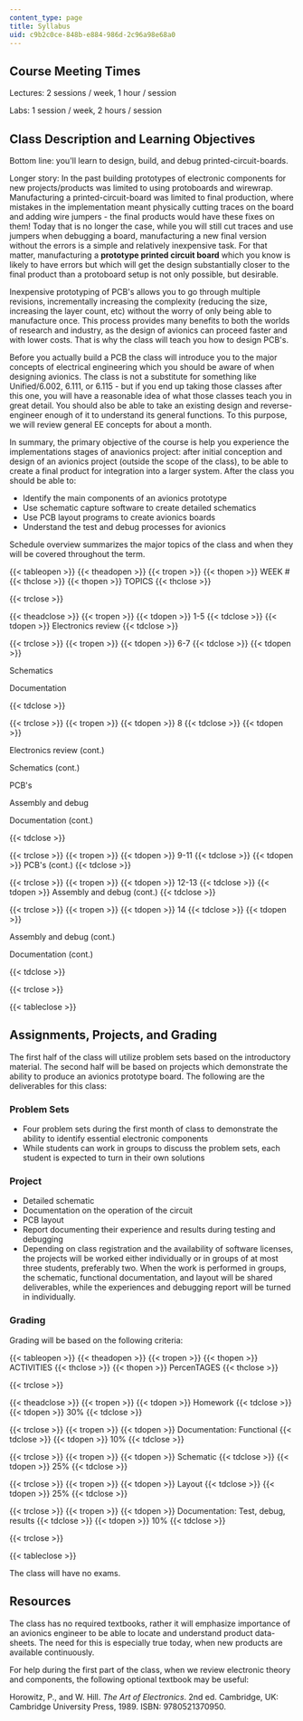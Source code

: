 ```yaml
---
content_type: page
title: Syllabus
uid: c9b2c0ce-848b-e884-986d-2c96a98e68a0
---
```


Course Meeting Times
--------------------

Lectures: 2 sessions / week, 1 hour / session

Labs: 1 session / week, 2 hours / session

Class Description and Learning Objectives
-----------------------------------------

Bottom line: you'll learn to design, build, and debug printed-circuit-boards.

Longer story: In the past building prototypes of electronic components for new projects/products was limited to using protoboards and wirewrap. Manufacturing a printed-circuit-board was limited to final production, where mistakes in the implementation meant physically cutting traces on the board and adding wire jumpers - the final products would have these fixes on them! Today that is no longer the case, while you will still cut traces and use jumpers when debugging a board, manufacturing a new final version without the errors is a simple and relatively inexpensive task. For that matter, manufacturing a **prototype printed circuit board** which you know is likely to have errors but which will get the design substantially closer to the final product than a protoboard setup is not only possible, but desirable.

Inexpensive prototyping of PCB's allows you to go through multiple revisions, incrementally increasing the complexity (reducing the size, increasing the layer count, etc) without the worry of only being able to manufacture once. This process provides many benefits to both the worlds of research and industry, as the design of avionics can proceed faster and with lower costs. That is why the class will teach you how to design PCB's.

Before you actually build a PCB the class will introduce you to the major concepts of electrical engineering which you should be aware of when designing avionics. The class is not a substitute for something like Unified/6.002, 6.111, or 6.115 - but if you end up taking those classes after this one, you will have a reasonable idea of what those classes teach you in great detail. You should also be able to take an existing design and reverse-engineer enough of it to understand its general functions. To this purpose, we will review general EE concepts for about a month.

In summary, the primary objective of the course is help you experience the implementations stages of anavionics project: after initial conception and design of an avionics project (outside the scope of the class), to be able to create a final product for integration into a larger system. After the class you should be able to:

*   Identify the main components of an avionics prototype
*   Use schematic capture software to create detailed schematics
*   Use PCB layout programs to create avionics boards
*   Understand the test and debug processes for avionics

Schedule overview summarizes the major topics of the class and when they will be covered throughout the term.

{{< tableopen >}}
{{< theadopen >}}
{{< tropen >}}
{{< thopen >}}
WEEK #
{{< thclose >}}
{{< thopen >}}
TOPICS
{{< thclose >}}

{{< trclose >}}

{{< theadclose >}}
{{< tropen >}}
{{< tdopen >}}
1-5
{{< tdclose >}}
{{< tdopen >}}
Electronics review
{{< tdclose >}}

{{< trclose >}}
{{< tropen >}}
{{< tdopen >}}
6-7
{{< tdclose >}}
{{< tdopen >}}


Schematics

Documentation


{{< tdclose >}}

{{< trclose >}}
{{< tropen >}}
{{< tdopen >}}
8
{{< tdclose >}}
{{< tdopen >}}


Electronics review (cont.)

Schematics (cont.)

PCB's

Assembly and debug

Documentation (cont.)


{{< tdclose >}}

{{< trclose >}}
{{< tropen >}}
{{< tdopen >}}
9-11
{{< tdclose >}}
{{< tdopen >}}
PCB's (cont.)
{{< tdclose >}}

{{< trclose >}}
{{< tropen >}}
{{< tdopen >}}
12-13
{{< tdclose >}}
{{< tdopen >}}
Assembly and debug (cont.)
{{< tdclose >}}

{{< trclose >}}
{{< tropen >}}
{{< tdopen >}}
14
{{< tdclose >}}
{{< tdopen >}}


Assembly and debug (cont.)

Documentation (cont.)


{{< tdclose >}}

{{< trclose >}}

{{< tableclose >}}

Assignments, Projects, and Grading
----------------------------------

The first half of the class will utilize problem sets based on the introductory material. The second half will be based on projects which demonstrate the ability to produce an avionics prototype board. The following are the deliverables for this class:

### Problem Sets

*   Four problem sets during the first month of class to demonstrate the ability to identify essential electronic components
*   While students can work in groups to discuss the problem sets, each student is expected to turn in their own solutions

### Project

*   Detailed schematic
*   Documentation on the operation of the circuit
*   PCB layout
*   Report documenting their experience and results during testing and debugging
*   Depending on class registration and the availability of software licenses, the projects will be worked either individually or in groups of at most three students, preferably two. When the work is performed in groups, the schematic, functional documentation, and layout will be shared deliverables, while the experiences and debugging report will be turned in individually.

### Grading

Grading will be based on the following criteria:

{{< tableopen >}}
{{< theadopen >}}
{{< tropen >}}
{{< thopen >}}
ACTIVITIES
{{< thclose >}}
{{< thopen >}}
PercenTAGES
{{< thclose >}}

{{< trclose >}}

{{< theadclose >}}
{{< tropen >}}
{{< tdopen >}}
Homework
{{< tdclose >}}
{{< tdopen >}}
30%
{{< tdclose >}}

{{< trclose >}}
{{< tropen >}}
{{< tdopen >}}
Documentation: Functional
{{< tdclose >}}
{{< tdopen >}}
10%
{{< tdclose >}}

{{< trclose >}}
{{< tropen >}}
{{< tdopen >}}
Schematic
{{< tdclose >}}
{{< tdopen >}}
25%
{{< tdclose >}}

{{< trclose >}}
{{< tropen >}}
{{< tdopen >}}
Layout
{{< tdclose >}}
{{< tdopen >}}
25%
{{< tdclose >}}

{{< trclose >}}
{{< tropen >}}
{{< tdopen >}}
Documentation: Test, debug, results
{{< tdclose >}}
{{< tdopen >}}
10%
{{< tdclose >}}

{{< trclose >}}

{{< tableclose >}}

The class will have no exams.

Resources
---------

The class has no required textbooks, rather it will emphasize importance of an avionics engineer to be able to locate and understand product data-sheets. The need for this is especially true today, when new products are available continuously.

For help during the first part of the class, when we review electronic theory and components, the following optional textbook may be useful:

Horowitz, P., and W. Hill. _The Art of Electronics_. 2nd ed. Cambridge, UK: Cambridge University Press, 1989. ISBN: 9780521370950.
